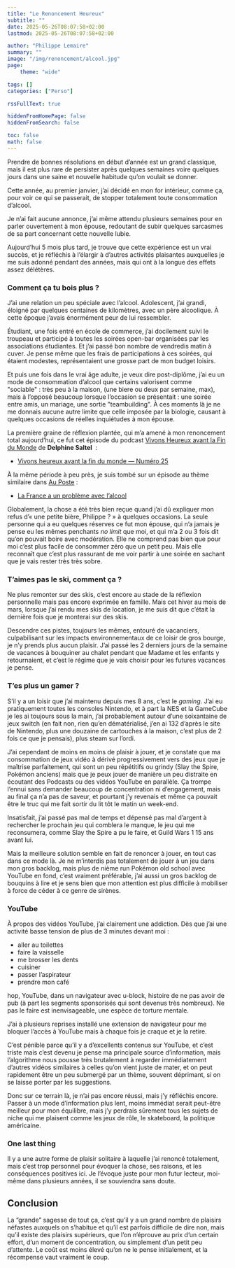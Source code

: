 ```yaml
---
title: "Le Renoncement Heureux"
subtitle: ""
date: 2025-05-26T08:07:58+02:00
lastmod: 2025-05-26T08:07:58+02:00

author: "Philippe Lemaire"
summary: ""
image: "/img/renoncement/alcool.jpg"
page:
    theme: "wide"

tags: []
categories: ["Perso"]

rssFullText: true

hiddenFromHomePage: false
hiddenFromSearch: false

toc: false
math: false
---
```


Prendre de bonnes résolutions en début d’année est un grand classique, mais il est plus rare de persister après quelques semaines voire quelques jours
dans une saine et nouvelle habitude qu’on voulait se donner.

Cette année, au premier janvier, j’ai décidé en mon for intérieur, comme ça, pour voir ce qui se passerait, de stopper totalement toute consommation d’alcool.

Je n’ai fait aucune annonce, j’ai même attendu plusieurs semaines pour en parler ouvertement à mon épouse, redoutant de subir quelques sarcasmes de sa part
concernant cette nouvelle lubie.

Aujourd’hui 5 mois plus tard, je trouve que cette expérience est un vrai succès, et je réfléchis à l’élargir à d’autres activités plaisantes auxquelles je me suis adonné
pendant des années, mais qui ont à la longue des effets assez délétères.


### Comment ça tu bois plus ?

J’ai une relation un peu spéciale avec l’alcool. Adolescent, j’ai grandi, éloigné par quelques centaines de kilomètres, avec un père alcoolique.
À cette époque j’avais énormément peur de lui ressembler.

Étudiant, une fois entré en école de commerce, j’ai docilement suivi le troupeau et participé à toutes les soirées open-bar organisées par les associations
étudiantes. Et j’ai passé bon nombre de vendredis matin à cuver. Je pense même que les frais de participations à ces soirées, qui étaient modestes, représentaient une
grosse part de mon budget loisirs.

Et puis une fois dans le vrai âge adulte, je veux dire post-diplôme, j’ai eu un mode de consommation d’alcool que certains valorisent comme "sociable" : très peu à la maison,
(une biere ou deux par semaine, max), mais à l’opposé beaucoup lorsque l’occasion se présentait : une soirée entre amis, un mariage, une sortie "teambuilding". À ces moments là je ne
me donnais aucune autre limite que celle imposée par la biologie, causant à quelques occasions de réelles inquiétudes à mon épouse.

La première graine de réflexion plantée, qui m’a amené à mon renoncement total aujourd’hui, ce fut cet épisode du podcast [Vivons Heureux avant la Fin du Monde](https://www.arteradio.com/emission/vivons_heureux_avant_la_fin_du_monde) de **Delphine Saltel**  :

- [Vivons heureux avant la fin du monde — Numéro 25](https://www.arteradio.com/son/alcool-nous-avons-un-probleme)

À la même période à peu près, je suis tombé sur un épisode au thème similaire dans [Au Poste](https://www.auposte.fr) :
- [La France a un problème avec l’alcool](https://www.auposte.fr/la-france-a-un-probleme-avec-lalcool/)

Globalement, la chose a été très bien reçue quand j’ai dû expliquer mon refus d’« une petite bière, Philippe ? » à quelques occasions. La seule personne qui
a eu quelques réserves ce fut mon épouse, qui n’a jamais je pense eu les mêmes penchants *no limit* que moi, et qui m’a 2 ou 3 fois dit qu’on pouvait boire avec modération.
Elle ne comprend pas bien que pour moi c’est plus facile de consommer zéro que un petit peu. Mais elle reconnaît que c’est plus rassurant de me voir partir à une soirée en sachant
que je vais rester très très sobre.


### T’aimes pas le ski, comment ça ?

Ne plus remonter sur des skis, c’est encore au stade de la réflexion personnelle mais pas encore exprimée en famille.
Mais cet hiver au mois de mars, lorsque j’ai rendu mes skis de location, je me suis dit que c’était la dernière fois que je monterai sur des skis.

Descendre ces pistes, toujours les mêmes, entouré de vacanciers, culpabilisant sur les impacts environnementaux de ce loisir de gros bourge, je n’y prends plus
aucun plaisir. J’ai passé les 2 derniers jours de la semaine de vacances à bouquiner au chalet pendant que Madame et les enfants y retournaient, et c’est le régime
que je vais choisir pour les futures vacances je pense.

### T’es plus un gamer ?

S’il y a un loisir que j’ai maintenu depuis mes 8 ans, c’est le *gaming*. J’ai eu pratiquement toutes les consoles Nintendo, et à part la NES et la GameCube je les ai toujours sous la main, j’ai probablement autour d’une soixantaine de jeux switch (en fait non, rien qu’en dématérialisé, j’en ai 132 d’après le site de Nintendo, plus une douzaine de cartouches à la maison, c’est plus de 2 fois ce que je pensais), plus steam sur l’ordi.

J’ai cependant de moins en moins de plaisir à jouer, et je constate que ma consommation de jeux vidéo à dérivé progressivement vers des jeux que je maîtrise
parfaitement, qui sont un peu répétitifs ou grindy (Slay the Spire, Pokémon anciens) mais que je peux jouer de manière un peu distraite en écoutant des Podcasts ou des vidéos YouTube en parallèle. Ça trompe l’ennui sans demander beaucoup de concentration ni d’engagement, mais au final ça n’a pas de saveur, et pourtant j’y revenais et même ça pouvait être
le truc qui me fait sortir du lit tôt le matin un week-end.

Insatisfait, j’ai passé pas mal de temps et dépensé pas mal d’argent à  rechercher le prochain jeu qui comblera le manque, le jeu qui me reconsumera, comme Slay the Spire a pu le faire, et Guild Wars 1 15 ans avant lui.

Mais la meilleure solution semble en fait de renoncer à jouer, en tout cas dans ce mode là. Je ne m’interdis pas totalement de jouer à un jeu dans mon gros backlog, mais plus de nième
run Pokémon old school avec YouTube en fond, c’est vraiment préférable, j’ai aussi un gros backlog de bouquins à lire et je sens bien que mon attention est plus difficile à mobiliser
à force de céder à ce genre de sirènes.

### YouTube

À propos des vidéos YouTube, j’ai clairement une addiction.
Dès que j’ai une activité basse tension de plus de 3 minutes devant moi :

- aller au toilettes
- faire la vaisselle
- me brosser les dents
- cuisiner
- passer l’aspirateur
- prendre mon café

hop, YouTube, dans un navigateur avec u-block, histoire de ne pas avoir de pub (à part les segments sponsorisés qui sont devenus très nombreux).
Ne pas le faire est inenvisageable, une espèce de torture mentale.

J’ai à plusieurs reprises installé une extension de navigateur pour me bloquer l’accès à YouTube mais à chaque fois je craque et je la retire.

C’est pénible parce qu’il y a d’excellents contenus sur YouTube, et c’est triste mais c’est devenu je pense ma principale source d’information, mais
l’algorithme nous pousse très brutalement à regarder immédiatement d’autres vidéos similaires à celles qu’on vient juste de mater, et on peut rapidement
être un peu submergé par un thème, souvent déprimant, si on se laisse porter par les suggestions.

Donc sur ce terrain là, je n’ai pas encore réussi, mais j’y réfléchis encore. Passer à un mode d’information plus lent, moins immédiat serait peut-être meilleur
pour mon équilibre, mais j’y perdrais sûrement tous les sujets de niche qui me plaisent comme les jeux de rôle, le skateboard, la politique américaine.

### One last thing

Il y a une autre forme de plaisir solitaire à laquelle j’ai renoncé totalement, mais c’est trop personnel pour évoquer la chose, ses raisons, et les conséquences
positives ici. Je l’évoque juste pour mon futur lecteur, moi-même dans plusieurs années, il se souviendra sans doute.

## Conclusion

La “grande” sagesse de tout ça, c’est qu’il y a un grand nombre de plaisirs néfastes auxquels on s’habitue et qu’il est parfois difficile de dire non,
mais qu’il existe des plaisirs supérieurs, que l’on n’éprouve au prix d’un certain effort, d’un moment de concentration, ou simplement d’un petit peu d’attente.
Le coût est moins élevé qu’on ne le pense initialement, et la récompense vaut vraiment le coup.
